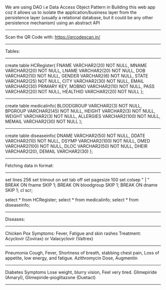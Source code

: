 We are using DAO i.e Data Access Object Pattern in Building this web app coz it allows us to isolate the application/business layer from the persistence layer (usually a relational database, but it could be any other persistence mechanism) using an abstract API

***********************************************
Scan the QR Code with: https://qrcodescan.in/
***********************************************
Tables: 
***********************************************
create table HCRegister(
 FNAME VARCHAR2(20) NOT NULL,
 MNAME VARCHAR2(20) NOT NULL,
 LNAME VARCHAR2(20) NOT NULL,
 DOB VARCHAR2(10) NOT NULL,
 GENDER VARCHAR2(6) NOT NULL,
 STATE VARCHAR2(25) NOT NULL,
 CITY VARCHAR2(30) NOT NULL,
 EMAIL VARCHAR2(30) PRIMARY KEY,
 MOBNO VARCHAR2(10) NOT NULL,
 PASS VARCHAR2(20) NOT NULL,
HEALTHID VARCHAR2(20) NOT NULL
);
***********************************************
create table medicalinfo(
BLOODGROUP VARCHAR2(3) NOT NULL,
BPGROUP VARCHAR2(45) NOT NULL,
HEIGHT VARCHAR2(3) NOT NULL,
WEIGHT VARCHAR2(3) NOT NULL,
ALLERGIES VARCHAR2(100) NOT NULL,
MEMAIL VARCHAR2(30) NOT NULL
);
***********************************************
create table diseaseinfo(
DNAME VARCHAR2(50) NOT NULL,
DDATE VARCHAR2(10) NOT NULL,
DSYMP VARCHAR2(100) NOT NULL,
DMED VARCHAR2(100) NOT NULL,
DLOC VARCHAR2(50) NOT NULL,
DHEIR VARCHAR2(20),
DEMAIL VARCHAR2(30)
);
***********************************************
Fetching data in format:
***********************************************
set lines 256
set trimout on
set tab off
set pagesize 100
set colsep " | "
BREAK ON fname SKIP 1;
BREAK ON bloodgroup SKIP 1;
BREAK ON dname SKIP 1;
cl scr;

select * from HCRegister;
select * from medicalinfo;
select * from diseaseinfo;
***********************************************
Diseases: 
***********************************************
Chicken Pox
Symptoms: Fever, Fatigue and skin rashes
Treatment: Acyclovir (Zovirax) or Valacyclovir (Valtrex)
***********************************************
Pneumonia
Cough, Fever, Shortness of breath, stabbing chest pain, Loss of appetite, low energy, and fatigue.
Azithromycin Dose, Augmentin
***********************************************
Diabetes Symptoms
Lose weight, blurry vision, Feel very tired.
Glimepiride (Amaryl), Glimepiride-pioglitazone (Duetact)
***********************************************

